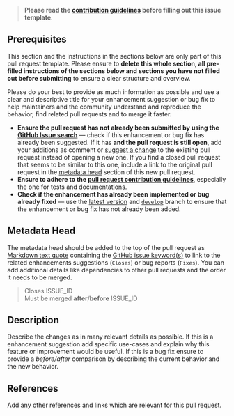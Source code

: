 <!-- Click on the "Preview" tab to render the instructions in a more readable format -->

> **Please read the [contribution guidelines](https://github.com/arcticicestudio/arctic-ocean-fractal/blob/develop/CONTRIBUTING.md) before filling out this issue template**.

## Prerequisites

This section and the instructions in the sections below are only part of this pull request template. Please ensure to **delete this whole section, all pre-filled instructions of the sections below and sections you have not filled out before submitting** to ensure a clear structure and overview.

Please do your best to provide as much information as possible and use a clear and descriptive title for your enhancement suggestion or bug fix to help maintainers and the community understand and reproduce the behavior, find related pull requests and to merge it faster.

- **Ensure the pull request has not already been submitted by using the [GitHub Issue search](https://github.com/arcticicestudio/arctic-ocean-fractal/issues)** — check if this enhancement or bug fix has already been suggested. If it has **and the pull request is still open**, add your additions as comment or [suggest a change](https://help.github.com/articles/incorporating-feedback-in-your-pull-request/#applying-a-suggested-change) to the existing pull request instead of opening a new one. If you find a closed pull request that seems to be similar to this one, include a link to the original pull request in the [metadata head](#metadata-head) section of this new pull request.
- **Ensure to adhere to the [pull request contribution guidelines](https://github.com/arcticicestudio/arctic-ocean-fractal/blob/develop/CONTRIBUTING.md#pull-requests)**, especially the one for tests and documentations.
- **Check if the enhancement has already been implemented or bug already fixed** — use the [latest version](https://github.com/arcticicestudio/arctic-ocean-fractal/releases/latest) and [`develop`](https://github.com/arcticicestudio/arctic-ocean-fractal/tree/develop) branch to ensure that the enhancement or bug fix has not already been added.

## Metadata Head

The metadata head should be added to the top of the pull request as [Markdown text quote](https://help.github.com/articles/basic-writing-and-formatting-syntax) containing the [GitHub issue keyword(s)](https://help.github.com/articles/closing-issues-using-keywords) to link to the related enhancements suggestions (`Closes`) or bug reports (`Fixes`). You can add additional details like dependencies to other pull requests and the order it needs to be merged.

> Closes ISSUE_ID  
> Must be merged **after**/**before** ISSUE_ID

## Description

Describe the changes as in many relevant details as possible. If this is a enhancement suggestion add specific use-cases and explain why this feature or improvement would be useful. If this is a bug fix ensure to provide a _before/after_ comparison by describing the current behavior and the new behavior.

## References

Add any other references and links which are relevant for this pull request.
